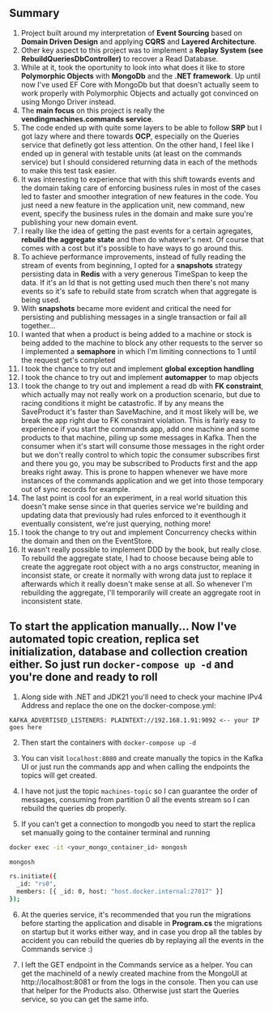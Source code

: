 ## Summary

1. Project built around my interpretation of **Event Sourcing** based on **Domain Driven Design** and applying **CQRS** and **Layered Architecture**.
2. Other key aspect to this project was to implement a **Replay System (see RebuildQueriesDbController)** to recover a Read Database.
3. While at it, took the oportunity to look into what does it like to store **Polymorphic Objects** with **MongoDb** and the **.NET framework**. Up until now I've used EF Core with MongoDb but that doesn't actually seem to work properly with Polymorphic Objects and actually got convinced on using Mongo Driver instead.
4. The **main focus** on this project is really the **vendingmachines.commands service**.
5. The code ended up with quite some layers to be able to follow **SRP** but I got lazy where and there towards **OCP**, especially on the Queries service that definetly got less attention. On the other hand, I feel like I ended up in general with testable units (at least on the commands service) but I should considered returning data in each of the methods to make this test task easier.
6. It was interesting to experience that with this shift towards events and the domain taking care of enforcing business rules in most of the cases led to faster and smoother integration of new features in the code. You just need a new feature in the application unit, new command, new event, specify the business rules in the domain and make sure you're publishing your new domain event.
7. I really like the idea of getting the past events for a certain agregates, **rebuild the aggregate state** and then do whatever's next. Of course that comes with a cost but it's possible to have ways to go around this.
8. To achieve performance improvements, instead of fully reading the stream of events from beginning, I opted for a **snapshots** strategy persisting data in **Redis** with a very generous TimeSpan to keep the data. If it's an Id that is not getting used much then there's not many events so it's safe to rebuild state from scratch when that aggregate is being used.
9. With **snapshots** became more evident and critical the need for persisting and publishing messages in a single transaction or fail all together...
10. I wanted that when a product is being added to a machine or stock is being added to the machine to block any other requests to the server so I implemented a **semaphore** in which I'm limiting connections to 1 until the request get's completed
11. I took the chance to try out and implement **global exception handling**
12. I took the chance to try out and implement **automapper** to map objects
13. I took the change to try out and implement a read db with **FK constraint**, which actually may not really work on a production scenario, but due to racing conditions it might be catastrofic. If by any means the SaveProduct it's faster than SaveMachine, and it most likely will be, we break the app right due to FK constraint violation. This is fairly easy to experience if you start the commands app, add one machine and some products to that machine, piling up some messages in Kafka. Then the consumer when it's start will consume those messages in the right order but we don't really control to which topic the consumer subscribes first and there you go, you may be subscribed to Products first and the app breaks right away. This is prone to happen whenever we have more instances of the commands application and we get into those temporary out of sync records for example.
14. The last point is cool for an experiment, in a real world situation this doesn't make sense since in that queries service we're building and updating data that previously had rules enforced to it eventhough it eventually consistent, we're just querying, nothing more!
15. I took the change to try out and implement Concurrency checks within the domain and then on the EventStore.
16. It wasn't really possible to implement DDD by the book, but really close. To rebuild the aggregate state, I had to choose because being able to create the aggregate root object with a no args constructor, meaning in inconsist state, or create it normally with wrong data just to replace it afterwards which it really doesn't make sense at all. So whenever I'm rebuilding the aggregate, I'll temporarily will create an aggregate root in inconsistent state.

## To start the application manually... Now I've automated topic creation, replica set initialization, database and collection creation either. So just run `docker-compose up -d` and you're done and ready to roll

1. Along side with .NET and JDK21 you'll need to check your machine IPv4 Address and replace the one on the docker-compose.yml:

```
KAFKA_ADVERTISED_LISTENERS: PLAINTEXT://192.168.1.91:9092 <-- your IP goes here
```

2. Then start the containers with `docker-compose up -d`
3. You can visit `localhost:8080` and create manually the topics in the Kafka UI or just run the commands app and when calling the endpoints the topics will get created.
4. I have not just the topic `machines-topic` so I can guarantee the order of messages, consuming from partition 0 all the events stream so I can rebuild the queries db properly.

5. If you can't get a connection to mongodb you need to start the replica set manually going to the container terminal and running

```bash
docker exec -it <your_mongo_container_id> mongosh

mongosh

rs.initiate({
  _id: "rs0",
  members: [{ _id: 0, host: "host.docker.internal:27017" }]
});
```

6. At the queries service, it's recommended that you run the migrations before starting the application and disable in **Program.cs** the migrations on startup but it works either way, and in case you drop all the tables by accident you can rebuild the queries db by replaying all the events in the Commands service :)

7. I left the GET endpoint in the Commands service as a helper. You can get the machineId of a newly created machine from the MongoUI at http://localhost:8081 or from the logs in the console. Then you can use that helper for the Products also. Otherwise just start the Queries service, so you can get the same info.
